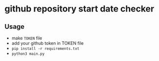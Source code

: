 # github repository start date checker

## Usage

- make `TOKEN` file
- add your github token in TOKEN file
- `pip install -r requirements.txt`
- `python3 main.py`

